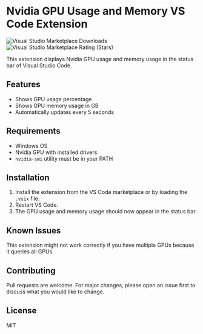 # Nvidia GPU Usage and Memory VS Code Extension
![Visual Studio Marketplace Downloads](https://img.shields.io/visual-studio-marketplace/d/leonardo16.nvidia-gpu?color=green) 
![Visual Studio Marketplace Rating (Stars)](https://img.shields.io/visual-studio-marketplace/stars/leonardo16.nvidia-gpu?color=green)

This extension displays Nvidia GPU usage and memory usage in the status bar of Visual Studio Code.

## Features

- Shows GPU usage percentage
- Shows GPU memory usage in GB
- Automatically updates every 5 seconds

## Requirements

- Windows OS
- Nvidia GPU with installed drivers
- `nvidia-smi` utility must be in your PATH

## Installation

1. Install the extension from the VS Code marketplace or by loading the `.vsix` file.
2. Restart VS Code.
3. The GPU usage and memory usage should now appear in the status bar.

## Known Issues

This extension might not work correctly if you have multiple GPUs because it queries all GPUs.

## Contributing

Pull requests are welcome. For major changes, please open an issue first to discuss what you would like to change.

## License

MIT
